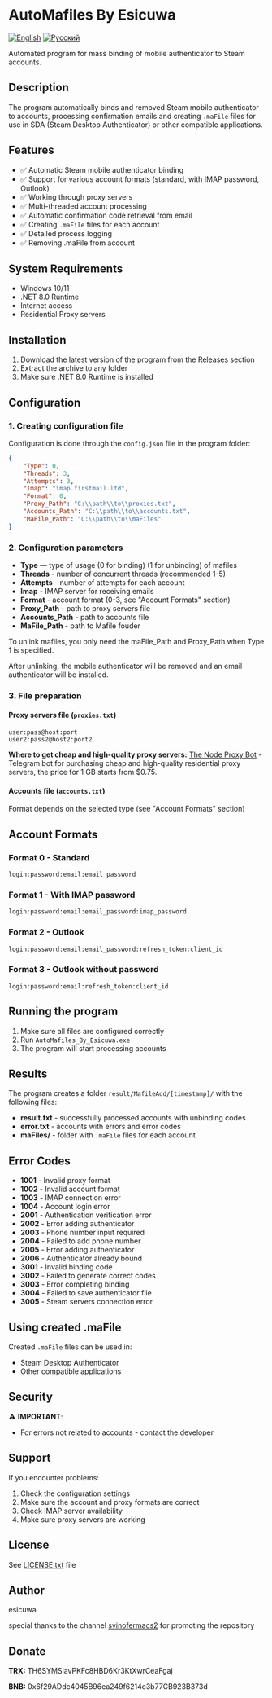 # AutoMafiles By Esicuwa

[![English](https://img.shields.io/badge/Language-English-blue)](README.md)
[![Русский](https://img.shields.io/badge/Язык-Русский-red)](README_RU.md)

Automated program for mass binding of mobile authenticator to Steam accounts.

## Description

The program automatically binds and removed Steam mobile authenticator to accounts, processing confirmation emails and creating `.maFile` files for use in SDA (Steam Desktop Authenticator) or other compatible applications.

## Features

- ✅ Automatic Steam mobile authenticator binding
- ✅ Support for various account formats (standard, with IMAP password, Outlook)
- ✅ Working through proxy servers
- ✅ Multi-threaded account processing
- ✅ Automatic confirmation code retrieval from email
- ✅ Creating `.maFile` files for each account
- ✅ Detailed process logging
- ✅ Removing .maFile from account

## System Requirements

- Windows 10/11
- .NET 8.0 Runtime
- Internet access
- Residential Proxy servers

## Installation

1. Download the latest version of the program from the [Releases](../../releases) section
2. Extract the archive to any folder
3. Make sure .NET 8.0 Runtime is installed

## Configuration

### 1. Creating configuration file

Configuration is done through the `config.json` file in the program folder:

```json
{
    "Type": 0,
    "Threads": 3,
    "Attempts": 3,
    "Imap": "imap.firstmail.ltd",
    "Format": 0,
    "Proxy_Path": "C:\\path\\to\\proxies.txt",
    "Accounts_Path": "C:\\path\\to\\accounts.txt",
    "MaFile_Path": "C:\\path\\to\\maFiles"
}
```

### 2. Configuration parameters

- **Type** — type of usage (0 for binding) (1 for unbinding) of mafiles
- **Threads** - number of concurrent threads (recommended 1-5)
- **Attempts** - number of attempts for each account
- **Imap** - IMAP server for receiving emails
- **Format** - account format (0-3, see "Account Formats" section)
- **Proxy_Path** - path to proxy servers file
- **Accounts_Path** - path to accounts file
- **MaFile_Path** - path to Mafile fouder

To unlink mafiles, you only need the maFile_Path and Proxy_Path when Type 1 is specified.

After unlinking, the mobile authenticator will be removed and an email authenticator will be installed.

### 3. File preparation

#### Proxy servers file (`proxies.txt`)
```
user:pass@host:port
user2:pass2@host2:port2
```

**Where to get cheap and high-quality proxy servers:** [The Node Proxy Bot](https://t.me/node_proxy_bot?start=84411615) - Telegram bot for purchasing cheap and high-quality residential proxy servers, the price for 1 GB starts from $0.75.

#### Accounts file (`accounts.txt`)
Format depends on the selected type (see "Account Formats" section)

## Account Formats

### Format 0 - Standard
```
login:password:email:email_password
```

### Format 1 - With IMAP password
```
login:password:email:email_password:imap_password
```

### Format 2 - Outlook
```
login:password:email:email_password:refresh_token:client_id
```

### Format 3 - Outlook without password
```
login:password:email:refresh_token:client_id
```

## Running the program

1. Make sure all files are configured correctly
2. Run `AutoMafiles_By_Esicuwa.exe`
3. The program will start processing accounts

## Results

The program creates a folder `result/MafileAdd/[timestamp]/` with the following files:

- **result.txt** - successfully processed accounts with unbinding codes
- **error.txt** - accounts with errors and error codes
- **maFiles/** - folder with `.maFile` files for each account

## Error Codes

- **1001** - Invalid proxy format
- **1002** - Invalid account format
- **1003** - IMAP connection error
- **1004** - Account login error
- **2001** - Authentication verification error
- **2002** - Error adding authenticator
- **2003** - Phone number input required
- **2004** - Failed to add phone number
- **2005** - Error adding authenticator
- **2006** - Authenticator already bound
- **3001** - Invalid binding code
- **3002** - Failed to generate correct codes
- **3003** - Error completing binding
- **3004** - Failed to save authenticator file
- **3005** - Steam servers connection error

## Using created .maFile

Created `.maFile` files can be used in:
- Steam Desktop Authenticator
- Other compatible applications

## Security

⚠️ **IMPORTANT**: 
- For errors not related to accounts - contact the developer

## Support

If you encounter problems:
1. Check the configuration settings
2. Make sure the account and proxy formats are correct
3. Check IMAP server availability
4. Make sure proxy servers are working

## License

See [LICENSE.txt](LICENSE.txt) file

## Author

esicuwa

special thanks to the channel [svinofermacs2](https://t.me/svinofermacs2) for promoting the repository


## Donate

**TRX:** TH6SYMSiavPKFc8HBD6Kr3KtXwrCeaFgaj

**BNB:** 0x6f29ADdc4045B96ea249f6214e3b77CB923B373d
